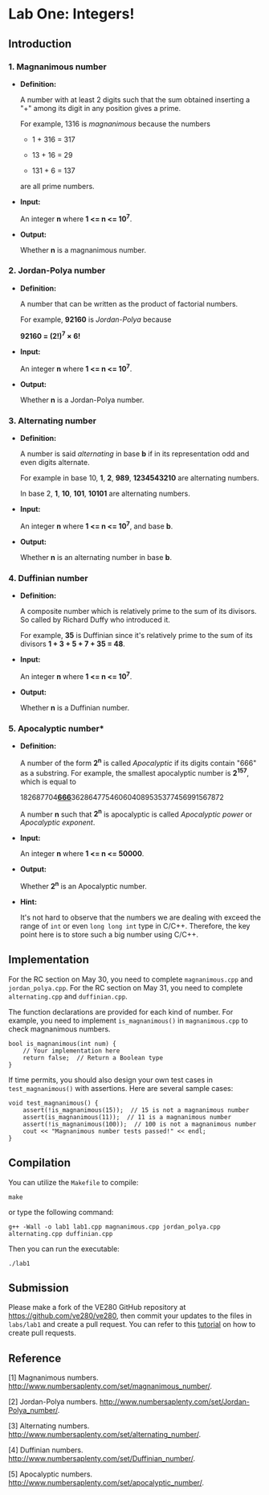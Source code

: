 # Lab One: Integers!

## Introduction

### 1. Magnanimous number

  - **Definition:**
  
    A number with at least 2 digits such that the sum obtained inserting a "+" among its digit in any position gives a prime.

    For example, 1316 is *magnanimous* because the numbers

    - 1 + 316 = 317
	
    - 13 + 16 = 29
	
    - 131 + 6 = 137

    are all prime numbers.

  - **Input:**

    An integer **n** where **1 <= n <= 10<sup>7</sup>**.

  - **Output:**

    Whether **n** is a magnanimous number.


### 2. Jordan-Polya number

  - **Definition:**
  
    A number that can be written as the product of factorial numbers.

    For example, **92160** is *Jordan-Polya* because 

    **92160 = (2!)<sup>7</sup> &times; 6!**

  - **Input:**

    An integer **n** where **1 <= n <= 10<sup>7</sup>**.

  - **Output:**

    Whether **n** is a Jordan-Polya number.


### 3. Alternating number

  - **Definition:**
  
    A number is said *alternating* in base **b** if in its representation odd and even digits alternate.

    For example in base 10, **1**, **2**, **989**, **1234543210** are alternating numbers.

    In base 2, **1**, **10**, **101**, **10101**  are alternating numbers.

  - **Input:**

    An integer **n** where **1 <= n <= 10<sup>7</sup>**, and base **b**.

  - **Output:**

    Whether **n** is an alternating number in base **b**.


### 4. Duffinian number

  - **Definition:**
  
    A composite number which is relatively prime to the sum of its divisors. So called by Richard Duffy who introduced it.

    For example, **35** is Duffinian since it's relatively prime to the sum of its divisors **1 + 3 + 5 + 7 + 35 = 48**.

  - **Input:**

    An integer **n** where **1 <= n <= 10<sup>7</sup>**.

  - **Output:**

    Whether **n** is a Duffinian number.
  

### 5. Apocalyptic number*

  - **Definition:**
  
    A number of the form **2<sup>n</sup>** is called *Apocalyptic* if its digits contain "666" as a substring. For example, the smallest apocalyptic number is **2<sup>157</sup>**, which is equal to 

    182687704<u>**666**</u>362864775460604089535377456991567872​

    A number **n** such that **2<sup>n</sup>** is apocalyptic is called *Apocalyptic power* or *Apocalyptic exponent*.

  - **Input:**

    An integer **n** where **1 <= n <= 50000**.

  - **Output:**

    Whether **2<sup>n</sup>** is an Apocalyptic number.


  - **Hint:**

    It's not hard to observe that the numbers we are dealing with exceed the range of `int` or even `long long int` type in C/C++. Therefore, the key point here is to store such a big number using C/C++.


## Implementation

For the RC section on May 30, you need to complete `magnanimous.cpp` and `jordan_polya.cpp`. For the RC section on May 31, you need to complete `alternating.cpp` and `duffinian.cpp`. 

The function declarations are provided for each kind of number. For example, you need to implement `is_magnanimous()` in `magnanimous.cpp` to check magnanimous numbers. 

```
bool is_magnanimous(int num) {
    // Your implementation here
    return false;  // Return a Boolean type
}
```

If time permits, you should also design your own test cases in `test_magnanimous()` with assertions. Here are several sample cases:

```
void test_magnanimous() {
    assert(!is_magnanimous(15));  // 15 is not a magnanimous number
    assert(is_magnanimous(11));  // 11 is a magnanimous number
    assert(!is_magnanimous(100));  // 100 is not a magnanimous number
    cout << "Magnanimous number tests passed!" << endl;
}
```

## Compilation

You can utilize the `Makefile` to compile:

```
make
```

or type the following command:

```
g++ -Wall -o lab1 lab1.cpp magnanimous.cpp jordan_polya.cpp alternating.cpp duffinian.cpp
```

Then you can run the executable:

```
./lab1
```


## Submission
Please make a fork of the VE280 GitHub repository at <https://github.com/ve280/ve280>, then commit your updates to the files in `labs/lab1` and create a pull request. You can refer to this [tutorial](https://github.com/ve280/tutorials/blob/master/github_introduction.md#4-contribute-to-a-public-repository) on how to create pull requests.


## Reference

[1] Magnanimous numbers. <http://www.numbersaplenty.com/set/magnanimous_number/>.

[2] Jordan-Polya numbers. <http://www.numbersaplenty.com/set/Jordan-Polya_number/>.

[3] Alternating numbers. <http://www.numbersaplenty.com/set/alternating_number/>.

[4] Duffinian numbers. <http://www.numbersaplenty.com/set/Duffinian_number/>.

[5] Apocalyptic numbers. <http://www.numbersaplenty.com/set/apocalyptic_number/>.
